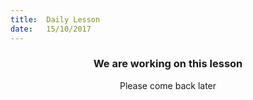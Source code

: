 ```yaml
---
title:  Daily Lesson
date:   15/10/2017
---
```


### <center>We are working on this lesson</center>
<center>Please come back later</center>